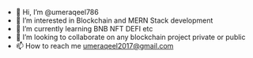 - 👋 Hi, I’m @umeraqeel786
- 👀 I’m interested in Blockchain and MERN Stack development
- 🌱 I’m currently learning BNB NFT DEFI etc
- 💞️ I’m looking to collaborate on any blockchain project private or public
- 📫 How to reach me umeraqeel2017@gmail.com

<!---
umeraqeel786/umeraqeel786 is a ✨ special ✨ repository because its `README.md` (this file) appears on your GitHub profile.
You can click the Preview link to take a look at your changes.
--->

